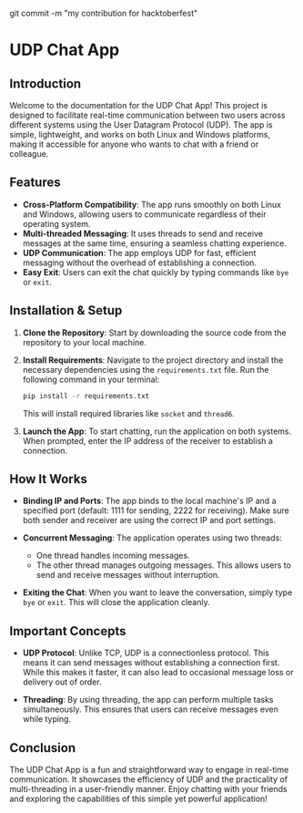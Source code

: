 git commit -m "my contribution for hacktoberfest"
# UDP Chat App 

## Introduction
Welcome to the documentation for the UDP Chat App! This project is designed to facilitate real-time communication between two users across different systems using the User Datagram Protocol (UDP). The app is simple, lightweight, and works on both Linux and Windows platforms, making it accessible for anyone who wants to chat with a friend or colleague.

## Features
- **Cross-Platform Compatibility**: The app runs smoothly on both Linux and Windows, allowing users to communicate regardless of their operating system.
- **Multi-threaded Messaging**: It uses threads to send and receive messages at the same time, ensuring a seamless chatting experience.
- **UDP Communication**: The app employs UDP for fast, efficient messaging without the overhead of establishing a connection.
- **Easy Exit**: Users can exit the chat quickly by typing commands like `bye` or `exit`.

## Installation & Setup
1. **Clone the Repository**: Start by downloading the source code from the repository to your local machine.

2. **Install Requirements**: Navigate to the project directory and install the necessary dependencies using the `requirements.txt` file. Run the following command in your terminal:

    ```bash
    pip install -r requirements.txt
    ```

   This will install required libraries like `socket` and `thread6`.

3. **Launch the App**: To start chatting, run the application on both systems. When prompted, enter the IP address of the receiver to establish a connection.

## How It Works
- **Binding IP and Ports**: The app binds to the local machine's IP and a specified port (default: 1111 for sending, 2222 for receiving). Make sure both sender and receiver are using the correct IP and port settings.

- **Concurrent Messaging**: The application operates using two threads:
  - One thread handles incoming messages.
  - The other thread manages outgoing messages. This allows users to send and receive messages without interruption.

- **Exiting the Chat**: When you want to leave the conversation, simply type `bye` or `exit`. This will close the application cleanly.

## Important Concepts
- **UDP Protocol**: Unlike TCP, UDP is a connectionless protocol. This means it can send messages without establishing a connection first. While this makes it faster, it can also lead to occasional message loss or delivery out of order.

- **Threading**: By using threading, the app can perform multiple tasks simultaneously. This ensures that users can receive messages even while typing.

## Conclusion
The UDP Chat App is a fun and straightforward way to engage in real-time communication. It showcases the efficiency of UDP and the practicality of multi-threading in a user-friendly manner. Enjoy chatting with your friends and exploring the capabilities of this simple yet powerful application!

